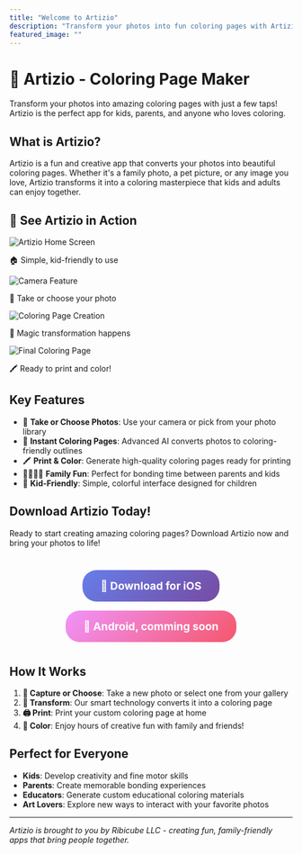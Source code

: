 ```yaml
---
title: "Welcome to Artizio"
description: "Transform your photos into fun coloring pages with Artizio - the ultimate coloring page maker app for kids and families."
featured_image: ""
---
```


# 🎨 Artizio - Coloring Page Maker

Transform your photos into amazing coloring pages with just a few taps! Artizio is the perfect app for kids, parents, and anyone who loves coloring.

## What is Artizio?

Artizio is a fun and creative app that converts your photos into beautiful coloring pages. Whether it's a family photo, a pet picture, or any image you love, Artizio transforms it into a coloring masterpiece that kids and adults can enjoy together.

## 📱 See Artizio in Action

<div class="screenshot-gallery">
  <div class="screenshot-item">
    <img src="images/screenshots/app-home.png" alt="Artizio Home Screen" class="app-screenshot">
    <p class="screenshot-caption">🏠 Simple, kid-friendly to use</p>
  </div>
  <div class="screenshot-item">
    <img src="images/screenshots/app-coloring.png" alt="Camera Feature" class="app-screenshot">
    <p class="screenshot-caption">📸 Take or choose your photo</p>
  </div>
  <div class="screenshot-item">
    <img src="images/screenshots/app-result.png" alt="Coloring Page Creation" class="app-screenshot">
    <p class="screenshot-caption">🎨 Magic transformation happens</p>
  </div>
  <div class="screenshot-item">
    <img src="images/screenshots/app-print.png" alt="Final Coloring Page" class="app-screenshot">
    <p class="screenshot-caption">🖍️ Ready to print and color!</p>
  </div>
</div>

## Key Features

- 📸 **Take or Choose Photos**: Use your camera or pick from your photo library
- 🎨 **Instant Coloring Pages**: Advanced AI converts photos to coloring-friendly outlines
- 🖍️ **Print & Color**: Generate high-quality coloring pages ready for printing
- 👨‍👩‍👧‍👦 **Family Fun**: Perfect for bonding time between parents and kids
- 🌈 **Kid-Friendly**: Simple, colorful interface designed for children

## Download Artizio Today!

Ready to start creating amazing coloring pages? Download Artizio now and bring your photos to life!

<div style="text-align: center; margin: 2rem 0;">
  <a href="https://apps.apple.com/us/app/artizio/id6748326716" style="display: inline-block; background: linear-gradient(135deg, #667eea 0%, #764ba2 100%); color: white; padding: 1rem 2rem; text-decoration: none; border-radius: 25px; font-size: 1.2rem; font-weight: bold; margin: 0.5rem;">
    📱 Download for iOS
  </a>
  <a href="#" style="display: inline-block; background: linear-gradient(135deg, #f093fb 0%, #f5576c 100%); color: white; padding: 1rem 2rem; text-decoration: none; border-radius: 25px; font-size: 1.2rem; font-weight: bold; margin: 0.5rem;">
    🤖 Android, comming soon
  </a>
</div>

## How It Works

1. **📸 Capture or Choose**: Take a new photo or select one from your gallery
2. **🎨 Transform**: Our smart technology converts it into a coloring page
3. **🖨️ Print**: Print your custom coloring page at home
4. **🌈 Color**: Enjoy hours of creative fun with family and friends!

## Perfect for Everyone

- **Kids**: Develop creativity and fine motor skills
- **Parents**: Create memorable bonding experiences
- **Educators**: Generate custom educational coloring materials
- **Art Lovers**: Explore new ways to interact with your favorite photos

---

*Artizio is brought to you by Ribicube LLC - creating fun, family-friendly apps that bring people together.* 